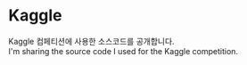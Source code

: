 # Kaggle

Kaggle 컴페티션에 사용한 소스코드를 공개합니다.   
I'm sharing the source code I used for the Kaggle competition.
